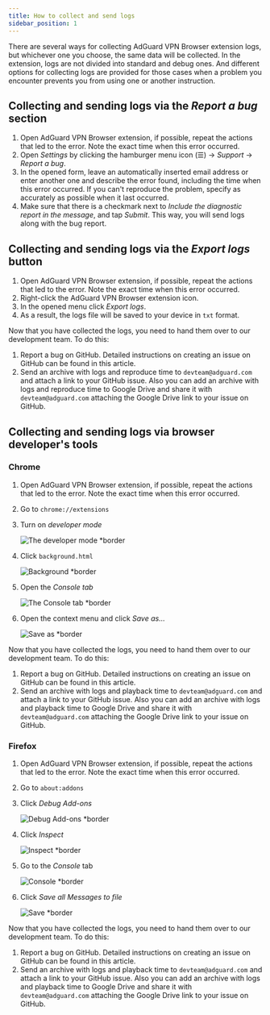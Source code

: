 ```yaml
---
title: How to collect and send logs
sidebar_position: 1
---
```


There are several ways for collecting AdGuard VPN Browser extension logs, but whichever one you choose, the same data will be collected. In the extension, logs are not divided into standard and debug ones. And different options for collecting logs are provided for those cases when a problem you encounter prevents you from using one or another instruction.

## Collecting and sending logs via the *Report a bug* section

1. Open AdGuard VPN Browser extension, if possible, repeat the actions that led to the error. Note the exact time when this error occurred.
1. Open *Settings* by clicking the hamburger menu icon (☰) → *Support* → *Report a bug*.
1. In the opened form, leave an automatically inserted email address or enter another one and describe the error found, including the time when this error occurred. If you can't reproduce the problem, specify as accurately as possible when it last occurred.
1. Make sure that there is a checkmark next to *Include the diagnostic report in the message*, and tap *Submit*. This way, you will send logs along with the bug report.

## Collecting and sending logs via the *Export logs* button

1. Open AdGuard VPN Browser extension, if possible, repeat the actions that led to the error. Note the exact time when this error occurred.
1. Right-click the AdGuard VPN Browser extension icon.
1. In the opened menu click *Export logs*.
1. As a result, the logs file will be saved to your device in `txt` format.

Now that you have collected the logs, you need to hand them over to our development team. To do this:

1. Report a bug on GitHub. Detailed instructions on creating an issue on GitHub can be found in this article.
1. Send an archive with logs and reproduce time to `devteam@adguard.com` and attach a link to your GitHub issue. Also you can add an archive with logs and reproduce time to Google Drive and share it with `devteam@adguard.com` attaching the Google Drive link to your issue on GitHub.

## Collecting and sending logs via browser developer's tools

### Chrome

1. Open AdGuard VPN Browser extension, if possible, repeat the actions that led to the error. Note the exact time when this error occurred.
1. Go to `chrome://extensions`
1. Turn on *developer mode*

    ![The developer mode *border](https://cdn.adguardvpn.com/content/kb/vpn/browser_extension/dev_mode.png)

1. Click `background.html`

    ![Background *border](https://cdn.adguardvpn.com/content/kb/vpn/browser_extension/backgroung.png)

1. Open the *Console tab*

    ![The Console tab *border](https://cdn.adguardvpn.com/content/kb/vpn/browser_extension/console.png)

1. Open the context menu and click *Save as…*

    ![Save as *border](https://cdn.adguardvpn.com/content/kb/vpn/browser_extension/save.png)

Now that you have collected the logs, you need to hand them over to our development team. To do this:

1. Report a bug on GitHub. Detailed instructions on creating an issue on GitHub can be found in this article.
1. Send an archive with logs and playback time to `devteam@adguard.com` and attach a link to your GitHub issue. Also you can add an archive with logs and playback time to Google Drive and share it with `devteam@adguard.com` attaching the Google Drive link to your issue on GitHub.

### Firefox

1. Open AdGuard VPN Browser extension, if possible, repeat the actions that led to the error. Note the exact time when this error occurred.
1. Go to `about:addons`
1. Click *Debug Add-ons*

    ![Debug Add-ons *border](https://cdn.adguardvpn.com/content/kb/vpn/browser_extension/add-ons.png)

1. Click *Inspect*

    ![Inspect *border](https://cdn.adguardvpn.com/content/kb/vpn/browser_extension/inspect.png)

1. Go to the *Console* tab

    ![Console *border](https://cdn.adguardvpn.com/content/kb/vpn/browser_extension/ff_console.png)

1. Click *Save all Messages to file*

    ![Save *border](https://cdn.adguardvpn.com/content/kb/vpn/browser_extension/save-to-file.png)

Now that you have collected the logs, you need to hand them over to our development team. To do this:

1. Report a bug on GitHub. Detailed instructions on creating an issue on GitHub can be found in this article.
1. Send an archive with logs and playback time to `devteam@adguard.com` and attach a link to your GitHub issue. Also you can add an archive with logs and playback time to Google Drive and share it with `devteam@adguard.com` attaching the Google Drive link to your issue on GitHub.
